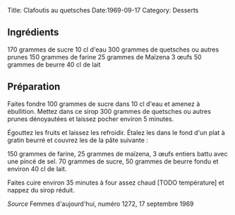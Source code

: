 Title: Clafoutis au quetsches
Date:1969-09-17
Category: Desserts

## Ingrédients

170 grammes de sucre
10 cl d'eau
300 grammes de quetsches ou autres prunes
150 grammes de farine
25 grammes de Maïzena
3 œufs
50 grammes de beurre
40 cl de lait

## Préparation

Faites fondre 100 grammes de sucre dans 10 cl d'eau et amenez à ébullition.
Mettez dans ce sirop 300 grammes de quetsches ou autres prunes dénoyautées et
laissez pocher environ 5 minutes.

Égouttez les fruits et laissez les refroidir. Étalez les dans le fond d'un plat
à gratin beurré et couvrez les de la pâte suivante :

150 grammes de farine, 25 grammes de maïzena, 3 œufs entiers battu avec une pincé
de sel. 70 grammes de sucre, 50 grammes de beurre fondu et environ 40 cl de
lait.

Faites cuire environ 35 minutes à four assez chaud [TODO température] et nappez
du sirop réduit.

*Source* Femmes d'aujourd'hui, numéro 1272, 17 septembre 1969
